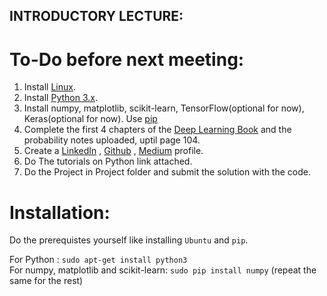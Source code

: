 ## INTRODUCTORY LECTURE:

# To-Do before next meeting:
1. Install [Linux][6].
2. Install [Python 3.x][7].
3. Install numpy, matplotlib, scikit-learn, TensorFlow(optional for now), Keras(optional for now). Use [pip][1]
4. Complete the first 4 chapters of the [Deep Learning Book][2] and the probability notes uploaded, uptil page 104.
5. Create a [LinkedIn][3] , [Github][4] , [Medium][5] profile.
6. Do The tutorials on Python link attached.
7. Do the Project in Project folder and submit the solution with the code.

# Installation:
Do the prerequistes yourself like installing `Ubuntu` and `pip`.

For Python : `sudo apt-get install python3` <br>
For numpy, matplotlib and scikit-learn: `sudo pip install numpy` (repeat the same for the rest)

[1]: https://pypi.python.org/pypi/pip
[2]: http://www.deeplearningbook.org/
[3]: http://linkedin.com
[4]: http://github.com
[5]: http://medium.com
[6]: http://ubuntuhandbook.org/index.php/2017/07/install-python-3-6-1-in-ubuntu-16-04-lts/
[7]: http://docs.python-guide.org/en/latest/starting/install3/linux/

